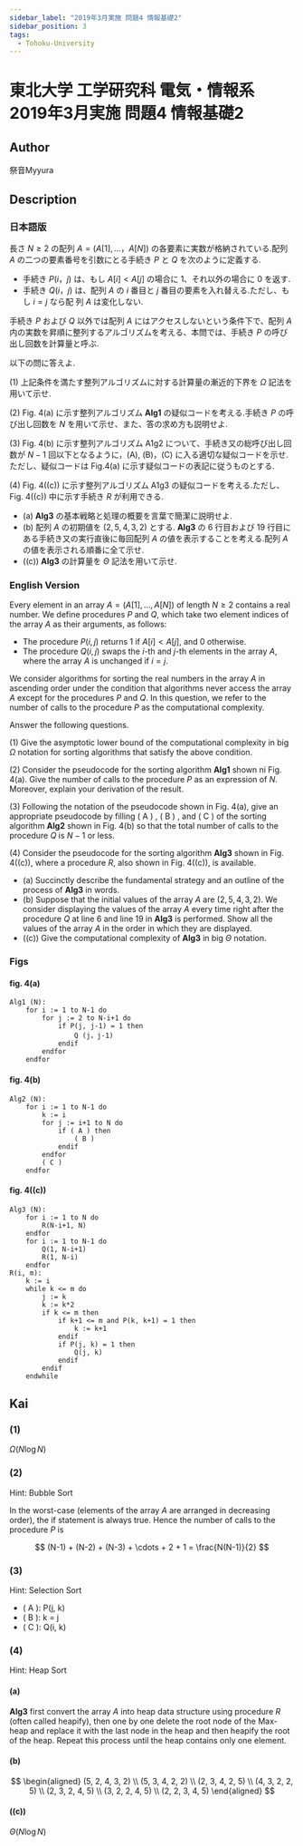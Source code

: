 ```yaml
---
sidebar_label: "2019年3月実施 問題4 情報基礎2"
sidebar_position: 3
tags:
  - Tohoku-University
---
```

# 東北大学 工学研究科 電気・情報系 2019年3月実施 問題4 情報基礎2

## **Author**
祭音Myyura

## **Description**
### 日本語版
長さ $N \ge 2$ の配列 $A=(A[1], \ldots，A[N])$ の各要素に実数が格納されている.配列 $A$ の二つの要素番号を引数にとる手続き $P$ と $Q$ を次のように定義する.

- 手続き $P(i，j)$ は、もし $A[i] < A[j]$ の場合に $1$、それ以外の場合に $0$ を返す.
- 手続き $Q(i，j)$ は、配列 $A$ の $i$ 番目と $j$ 番目の要素を入れ替える.ただし、もし $i=j$ なら配 列 $A$ は変化しない.

手続き $P$ および $Q$ 以外では配列 $A$ にはアクセスしないという条件下で、配列 $A$ 内の実数を昇順に整列するアルゴリズムを考える、本問では、手続き $P$ の呼び出し回数を計算量と呼ぶ.

以下の問に答えよ.

(1) 上記条件を満たす整列アルゴリズムに対する計算量の漸近的下界を $\Omega$ 記法を用いて示せ.

(2) Fig. 4(a) に示す整列アルゴリズム **Alg1** の疑似コードを考える.手続き $P$ の呼び出し回数を $N$ を用いて示せ、また、答の求め方も説明せよ.

(3) Fig. 4(b) に示す整列アルゴリズム A1g2 について、手続き又の総呼び出し回数が $N- 1$ 回以下となるように，(A), (B)，(C) に入る適切な疑似コードを示せ.ただし、疑似コードは Fig.4(a) に示す疑似コードの表記に従うものとする.

(4) Fig. 4(\(c\)) に示す整列アルゴリズム A1g3 の疑似コードを考える.ただし、Fig. 4(\(c\)) 中に示す手続き $R$ が利用できる.

- (a) **Alg3** の基本戦略と処理の概要を言葉で簡潔に説明せよ.
- (b) 配列 $A$ の初期値を $(2 , 5 , 4 , 3 , 2 )$ とする. **Alg3** の 6 行目および 19 行目にある手続き又の実行直後に毎回配列 $A$ の値を表示することを考える.配列 $A$ の値を表示される順番に全て示せ.
- (\(c\)) **Alg3** の計算量を $\Theta$ 記法を用いて示せ.

### English Version
Every element in an array $A=(A[1],\ldots, A[N])$ of length $N \ge 2$ contains a real number. We define procedures $P$ and $Q$, which take two element indices of the array $A$ as their arguments, as follows:

- The procedure $P(i, j)$ returns $1$ if $A[i] < A[j]$, and 0 otherwise.
- The procedure $Q(i, j)$ swaps the $i$-th and $j$-th elements in the array $A$, where the array $A$ is unchanged if $i= j$.

We consider algorithms for sorting the real numbers in the array $A$ in ascending order under the condition that algorithms never access the array $A$ except for the procedures $P$ and $Q$. In this question, we refer to the number of calls to the procedure $P$ as the computational complexity.

Answer the following questions.

(1) Give the asymptotic lower bound of the computational complexity in big $\Omega$ notation for sorting algorithms that satisfy the above condition.

(2) Consider the pseudocode for the sorting algorithm **Alg1** shown ni Fig. 4(a). Give the number of calls to the procedure $P$ as an expression of $N$. Moreover, explain your derivation of the result.

(3) Following the notation of the pseudocode shown in Fig. 4(a), give an appropriate pseudocode by filling ( A ) , ( B ) , and ( C ) of the sorting algorithm **Alg2** shown in Fig. 4(b) so that the total number of calls to the procedure $Q$ is $N- 1$ or less.

(4) Consider the pseudocode for the sorting algorithm **Alg3** shown in Fig. 4(\(c\)), where a procedure $R$, also shown in Fig. 4(\(c\)), is available.

- (a) Succinctly describe the fundamental strategy and an outline of the process of **Alg3** in words.
- (b) Suppose that the initial values of the array $A$ are $(2, 5, 4, 3, 2)$. We consider displaying the values of the array $A$ every time right after the procedure $Q$ at line 6 and line 19 in **Alg3** is performed. Show all the values of the array $A$ in the order in which they are displayed.
- (\(c\)) Give the computational complexity of **Alg3** in big $\Theta$ notation.

### Figs
#### fig. 4(a)
```text
Alg1 (N):
    for i := 1 to N-1 do
        for j := 2 to N-i+1 do
            if P(j, j-1) = 1 then
                Q (j，j-1)
            endif
        endfor
    endfor
```

#### fig. 4(b)
```text
Alg2 (N):
    for i := 1 to N-1 do
        k := i
        for j := i+1 to N do
            if ( A ) then
                ( B )
            endif
        endfor
        ( C )
    endfor
```

#### fig. 4(\(c\))
```text
Alg3 (N):
    for i := 1 to N do
        R(N-i+1, N)
    endfor
    for i := 1 to N-1 do
        Q(1, N-i+1)
        R(1, N-i)
    endfor
R(i, m):
    k := i
    while k <= m do
        j := k
        k := k*2
        if k <= m then
            if k+1 <= m and P(k, k+1) = 1 then
                k := k+1
            endif
            if P(j, k) = 1 then
                Q(j, k)
            endif
        endif
    endwhile
```

## **Kai**
### (1)
$\Omega(N\log N)$

### (2)
Hint: Bubble Sort

In the worst-case (elements of the array $A$ are arranged in decreasing order), the if statement is always true.
Hence the number of calls to the procedure $P$ is

$$
(N-1) + (N-2) + (N-3) + \cdots + 2 + 1 = \frac{N(N-1)}{2}
$$

### (3)
Hint: Selection Sort

- ( A ): P(j, k)
- ( B ): k = j
- ( C ): Q(i, k)

### (4)
Hint: Heap Sort

#### (a)
**Alg3** first convert the array $A$ into heap data structure using procedure $R$ (often called heapify), then one by one delete the root node of the Max-heap and replace it with the last node in the heap and then heapify the root of the heap. Repeat this process until the heap contains only one element.

#### (b)

$$
\begin{aligned}
(5, 2, 4, 3, 2) \\
(5, 3, 4, 2, 2) \\
(2, 3, 4, 2, 5) \\
(4, 3, 2, 2, 5) \\
(2, 3, 2, 4, 5) \\
(3, 2, 2, 4, 5) \\
(2, 2, 3, 4, 5)
\end{aligned}
$$

#### (\(c\))
$\Theta(N \log N)$